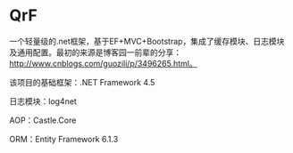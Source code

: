 # QrF
一个轻量级的.net框架，基于EF+MVC+Bootstrap，集成了缓存模块、日志模块及通用配置。最初的来源是博客园一前辈的分享：http://www.cnblogs.com/guozili/p/3496265.html。

该项目的基础框架：.NET Framework 4.5

日志模块：log4net

AOP：Castle.Core

ORM：Entity Framework 6.1.3


